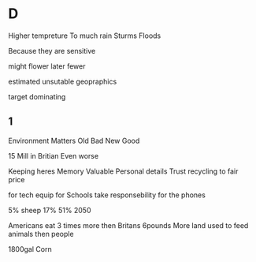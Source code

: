 # D

Higher tempreture
To much rain
Sturms Floods

Because they are sensitive

might flower later
fewer

estimated
unsutable
geopraphics

target
dominating

## 1

Environment Matters
Old Bad New Good

15 Mill in Britian
Even worse

Keeping heres Memory
Valuable
Personal details
Trust recycling to fair price

for tech equip for Schools
take responsebility for the phones

5%
sheep
17%
51%
2050

Americans eat 3 times more then Britans
6pounds
More land used to feed animals then people

1800gal
Corn

